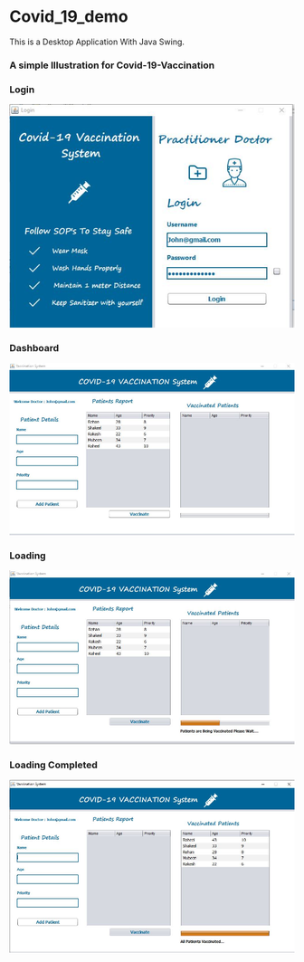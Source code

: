 # Covid_19_demo
This is a Desktop Application With Java Swing.

### A simple Illustration for Covid-19-Vaccination

### Login
![](images/Login.JPG)

### Dashboard
![](images/dashboard.JPG)


### Loading
![](images/loading.JPG)

### Loading Completed
![](images/final.JPG)
